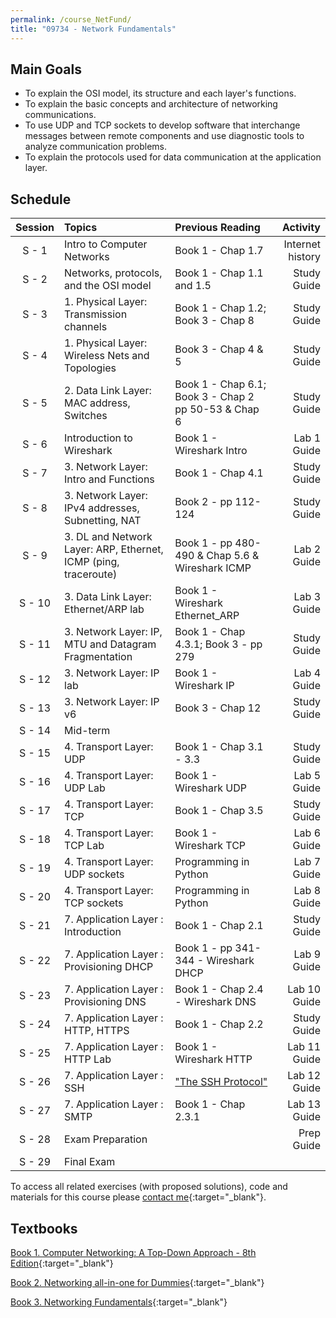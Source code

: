```yaml
---
permalink: /course_NetFund/
title: "09734 - Network Fundamentals"
---
```

## Main Goals

- To explain the OSI model, its structure and each layer's functions.
- To explain the basic concepts and architecture of networking communications.
- To use UDP and TCP sockets to develop software that interchange messages between remote components and use diagnostic tools to analyze communication problems.
- To explain the protocols used for data communication at the application layer. 

## Schedule

|     Session      | Topics                                                          | Previous Reading                                           |         Activity |
|:----------------:|:----------------------------------------------------------------|:-----------------------------------------------------------|-----------------:|
|      S - 1       | Intro to Computer Networks                                      | Book 1 - Chap 1.7                                          | Internet history |
|      S - 2       | Networks, protocols, and the OSI model                          | Book 1 - Chap 1.1 and 1.5                                  |      Study Guide |
|      S - 3       | 1. Physical Layer: Transmission channels                        | Book 1 - Chap 1.2; Book 3 - Chap 8                         |      Study Guide |
|      S - 4       | 1. Physical Layer: Wireless Nets and Topologies                 | Book 3 - Chap 4 & 5                                        |      Study Guide |
|      S - 5       | 2. Data Link Layer: MAC address, Switches                       | Book 1 - Chap 6.1; Book 3 - Chap 2 pp 50-53 & Chap 6       |      Study Guide |
|      S - 6       | Introduction to Wireshark                                       | Book 1 - Wireshark Intro                                   |      Lab 1 Guide |
|      S - 7       | 3. Network Layer: Intro and Functions                           | Book 1 - Chap 4.1                                          |      Study Guide |
|      S - 8       | 3. Network Layer: IPv4 addresses, Subnetting, NAT               | Book 2 - pp 112-124                                        |      Study Guide |
|      S - 9       | 3. DL and Network Layer: ARP, Ethernet, ICMP (ping, traceroute) | Book 1 - pp 480- 490 & Chap 5.6 & Wireshark ICMP           |      Lab 2 Guide |
|      S - 10      | 3. Data Link Layer: Ethernet/ARP lab                            | Book 1 - Wireshark Ethernet_ARP                            |      Lab 3 Guide |
|      S - 11      | 3. Network Layer: IP, MTU and Datagram Fragmentation            | Book 1 - Chap 4.3.1; Book 3 - pp 279                       |      Study Guide |
|      S - 12      | 3. Network Layer: IP lab                                        | Book 1 - Wireshark IP                                      |      Lab 4 Guide |
|      S - 13      | 3. Network Layer: IP v6                                         | Book 3 - Chap 12                                           |      Study Guide |
|      S - 14      | Mid-term                                                        |                                                            |                  |
|      S - 15      | 4. Transport Layer: UDP                                         | Book 1 - Chap 3.1 - 3.3                                    |      Study Guide |
|      S - 16      | 4. Transport Layer: UDP Lab                                     | Book 1 - Wireshark UDP                                     |      Lab 5 Guide |
|      S - 17      | 4. Transport Layer: TCP                                         | Book 1 - Chap 3.5                                          |      Study Guide |
|      S - 18      | 4. Transport Layer: TCP Lab                                     | Book 1 - Wireshark TCP                                     |      Lab 6 Guide |
|      S - 19      | 4. Transport Layer: UDP sockets                                 | Programming in Python                                      |      Lab 7 Guide |
|      S - 20      | 4. Transport Layer: TCP sockets                                 | Programming in Python                                      |      Lab 8 Guide |
|      S - 21      | 7. Application Layer : Introduction                             | Book 1 - Chap 2.1                                          |      Study Guide |
|      S - 22      | 7. Application Layer : Provisioning DHCP                        | Book 1 - pp 341-344 - Wireshark DHCP                       |      Lab 9 Guide |
|      S - 23      | 7. Application Layer : Provisioning DNS                         | Book 1 - Chap 2.4 - Wireshark DNS                          |     Lab 10 Guide |
|      S - 24      | 7. Application Layer : HTTP, HTTPS                              | Book 1 - Chap 2.2                                          |      Study Guide |
|      S - 25      | 7. Application Layer : HTTP Lab                                 | Book 1 - Wireshark HTTP                                    |     Lab 11 Guide |               
|      S - 26      | 7. Application Layer : SSH                                      | ["The SSH Protocol"](http://www.sfu.ca/~dgnapier/ssha.pdf) |     Lab 12 Guide |
|      S - 27      | 7. Application Layer : SMTP                                     | Book 1 - Chap 2.3.1                                        |     Lab 13 Guide |
|      S - 28      | Exam Preparation                                                |                                                            |       Prep Guide |
|      S - 29      | Final Exam                                                      |                                                            |                  |


To access all related exercises (with proposed solutions), code and materials for this course please [contact me](https://forms.gle/63NYpG1siX6E4KGj8){:target="_blank"}.

## Textbooks

[Book 1. Computer Networking: A Top-Down Approach - 8th Edition](https://gaia.cs.umass.edu/kurose_ross/index.php){:target="_blank"}

[Book 2. Networking all-in-one for Dummies](https://www.wiley.com/en-us/Networking+All+in+One+For+Dummies%2C+7th+Edition-p-9781119471622){:target="_blank"}

[Book 3. Networking Fundamentals](https://www.packtpub.com/product/networking-fundamentals/9781838643508){:target="_blank"}
